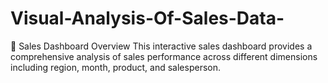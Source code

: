 # Visual-Analysis-Of-Sales-Data-
🔹 Sales Dashboard Overview  This interactive sales dashboard provides a comprehensive analysis of sales performance across different dimensions including region, month, product, and salesperson. 
